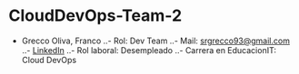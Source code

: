 # CloudDevOps-Team-2

- Grecco Oliva, Franco
..- Rol: Dev Team
..- Mail: srgrecco93@gmail.com
..- [LinkedIn](https://www.linkedin.com/in/francogrecco)
..- Rol laboral: Desempleado
..- Carrera en EducacionIT: Cloud DevOps

